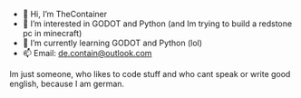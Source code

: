 - 👋 Hi, I’m TheContainer
- 👀 I’m interested in GODOT and Python (and Im trying to build a redstone pc in minecraft)
- 🌱 I’m currently learning GODOT and Python (lol)
- 📫 Email: de.contain@outlook.com

Im just someone, who likes to code stuff and who cant speak or write good english, because I am german.
